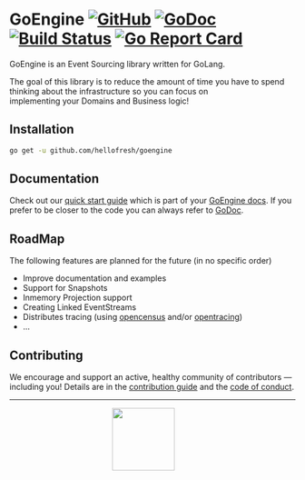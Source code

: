 # GoEngine [![GitHub][license-img]][license] [![GoDoc][doc-img]][doc] [![Build Status][ci-img]][ci] [![Go Report Card][go-report-img]][go-report]

GoEngine is an Event Sourcing library written for GoLang.

The goal of this library is to reduce the amount of time you have to spend thinking about the infrastructure so you can focus on  
implementing your Domains and Business logic!

## Installation

```BASH
go get -u github.com/hellofresh/goengine
```

## Documentation

Check out our [quick start guide][goengine-book-quick-start] which is part of your [GoEngine docs][goengine-book].
If you prefer to be closer to the code you can always refer to [GoDoc][doc].

## RoadMap

The following features are planned for the future (in no specific order)

* Improve documentation and examples
* Support for Snapshots
* Inmemory Projection support
* Creating Linked EventStreams
* Distributes tracing (using [opencensus](https://opencensus.io/) and/or [opentracing](https://opentracing.io/))
* ...

## Contributing 

We encourage and support an active, healthy community of contributors — including you! 
Details are in the [contribution guide](CONTRIBUTING.md) and the [code of conduct](CODE_OF_CONDUCT.md). 

------------------
<p align="center">
    <a href="https://hellofresh.com" style="text-decoration:none; margin-right:2rem;">
    <img height="110" src="https://www.hellofresh.de/images/hellofresh/press/HelloFresh_Logo.png">
  </a>
</p>


[doc-img]: https://godoc.org/github.com/hellofresh?status.svg
[doc]: https://godoc.org/github.com/hellofresh/goengine
[ci-img]: https://travis-ci.org/hellofresh/goengine.svg?branch=master
[ci]: https://travis-ci.org/hellofresh/goengine
[cov-img]: https://img.shields.io/codecov/c/github/hellofresh/goengine.svg
[license-img]: https://img.shields.io/github/license/hellofresh/goengine.svg?style=flat
[license]: LICENSE
[go-report-img]:https://goreportcard.com/badge/github.com/hellofresh/goengine
[go-report]: https://goreportcard.com/report/github.com/hellofresh/goengine
[goengine-book]: https://goengine.readthedocs.io/en/latest/
[goengine-book-quick-start]: https://goengine.readthedocs.io/en/latest/quick-start/
